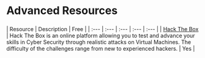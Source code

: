 # Advanced Resources

### 
| Resource | Description | Free |
| :--- | :--- | :--- | :--- | :--- |
| [Hack The Box](https://www.hackthebox.eu/) | Hack The Box is an online platform allowing you to test and advance your skills in Cyber Security through realistic attacks on Virtual Machines. The difficulty of the challenges range from new to experienced hackers. | Yes | 
